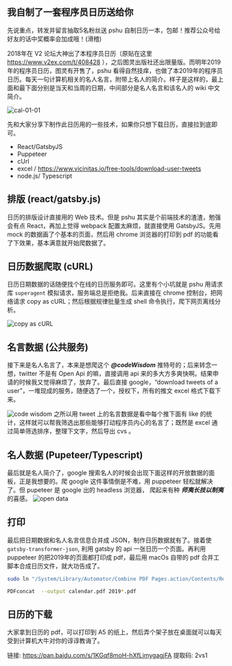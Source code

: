 我自制了一套程序员日历送给你
---

先说重点，转发并留言抽取5名粉丝送 pshu 自制日历一本，包邮！推荐公众号给好友的话中奖概率会加成哦！(滑稽)

2018年在 V2 论坛大神出了本程序员日历（原贴在这里 https://www.v2ex.com/t/408428 ），之后图灵出版社还出限量版。而明年2019年的程序员日历，图灵有开售了，pshu 看得自然技痒，也做了本2019年的程序员日历。每天一句计算机相关的名人名言，附带上名人的简介。样子是这样的，最上面和最下面分别是当天和当周的日期，中间部分是名人名言和该名人的 wiki 中文简介。

![cal-01-01](http://cdn2.51ulong.com/18-11-14/98547659.jpg)

先和大家分享下制作此日历用的一些技术，如果你只想下载日历，直接拉到底即可。

* React/GatsbyJS
* Puppeteer
* cUrl
* excel / https://www.vicinitas.io/free-tools/download-user-tweets
* node.js/ Typescript

## 排版 (react/gatsby.js)
日历的排版设计直接用的 Web 技术。但是 pshu 其实是个前端技术的渣渣，勉强会有点 React，再加上觉得 webpack 配置太麻烦，就直接使用 GatsbyJS。先用 mock 的数据画了个基本的页面，然后用 chrome 浏览器的打印到 pdf 的功能看了下效果，基本满意就开始爬数据了。

## 日历数据爬取 (cURL)
日历日期数据的话随便找个在线的日历服务即可。这里有个小坑就是 pshu 用请求库 `superagent` 模拟请求，服务端总是拒绝我。后来直接在 chrome 控制台，把网络请求 copy as cURL；然后根据规律批量生成 shell 命令执行，爬下网页离线分析。

![copy as cURL ](http://cdn2.51ulong.com/18-11-14/45994991.jpg)

## 名言数据 (公共服务)
接下来是名人名言了，本来是想爬这个 ***@codeWisdom*** 推特号的；后来转念一想，twitter 不是有 Open Api 的嘛，直接调用 api 来的多大方多爽快啊。结果申请的时候我又觉得麻烦了，放弃了。最后直接 google，“download tweets of a user”，一堆现成的服务，随便选了一个，授权下，所有的推文 excel 格式下载下来。

![code wisdom](http://cdn2.51ulong.com/18-11-9/94816503.jpg)
之所以用 tweet 上的名言数据是看中每个推下面有 like 的统计，这样就可以帮我筛选出那些能够打动程序员内心的名言了；既然是 excel 通过简单筛选排序，整理下文字，然后导出 cvs 。

## 名人数据 (Pupeteer/Typescript)

最后就是名人简介了，google 搜索名人的时候会出现下面这样的开放数据的面板，正是我想要的。爬 google 这件事情倒是不难，用 puppeteer 轻松就解决了。但 pupeteer 是 google 出的 headless 浏览器， 爬起来有种 ***师夷长技以制夷*** 的喜感。
![open data](http://cdn2.51ulong.com/18-11-10/55195630.jpg)

## 打印

最后把日期数据和名人名言信息合并成 JSON，制作日历数据就有了。接着使 `gatsby-transformer-json`, 利用 gatsby 的 api 一张日历一个页面。再利用 puppeteer 的把2019年的页面都打印成 pdf，最后用 macOs 自带的 pdf 合并工脚本合成日历文件，就大功告成了。

```bash
sudo ln "/System/Library/Automator/Combine PDF Pages.action/Contents/Resources/join.py" PDFconcat

PDFconcat  --output calendar.pdf 2019*.pdf
```

## 日历的下载

大家拿到日历的 pdf，可以打印到 A5 的纸上，然后弄个架子放在桌面就可以每天受到计算机大牛对你的谆谆教诲了。

链接: https://pan.baidu.com/s/1KGqf8moH-hXfLjmygagjFA 
提取码: 2vs1 
<!--stackedit_data:
eyJoaXN0b3J5IjpbLTQwMDI5NjM2NCwtMTg4ODg2MzIyMSwtMT
A4NTQ0NTAxNiwtNzU5NTU3ODk2LC02NTY2NTY3MywtNDAwODg2
ODE1LDI1NTEzMTkwNiwyNTU1OTA3NzAsNTEwNzYyMzIyLC0xMj
MwMzA0Mzk3LC05OTI0NjczNzksLTEyMTUyNDg3ODksODg0Njcx
ODM3LDE1OTU1ODI3ODYsMTM2MDMzNjYxMiwtMjY2MjQ2ODkwLC
0xNTY0NzYzODM2LDgyNzk5NDAyNyw3NjQ0OTE5NThdfQ==
-->